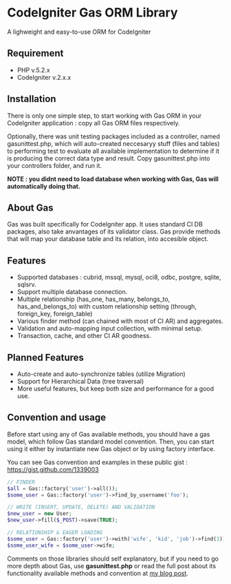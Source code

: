 # CodeIgniter Gas ORM Library

A lighweight and easy-to-use ORM for CodeIgniter

## Requirement

* PHP v.5.2.x
* CodeIgniter v.2.x.x

## Installation

There is only one simple step, to start working with Gas ORM in your CodeIgniter application : copy all Gas ORM files respectively. 

Optionally, there was unit testing packages included as a controller, named gasunittest.php, which will auto-created neccesaryy stuff (files and tables) to performing test to evaluate all available implementation to determine if it is producing the correct data type and result. Copy gasunittest.php into your controllers folder, and run it.

**NOTE : you didnt need to load database when working with Gas, Gas will automatically doing that.**

## About Gas

Gas was built specifically for CodeIgniter app. It uses standard CI DB packages, also take anvantages of its validator class. Gas provide methods that will map your database table and its relation, into accesible object.

## Features

- Supported databases : cubrid, mssql, mysql, oci8, odbc, postgre, sqlite, sqlsrv.
- Support multiple database connection.
- Multiple relationship (has_one, has_many, belongs_to, has_and_belongs_to) with custom relationship setting (through, foreign_key, foreign_table)
- Various finder method (can chained with most of CI AR) and aggregates.
- Validation and auto-mapping input collection, with minimal setup.
- Transaction, cache, and other CI AR goodness.

## Planned Features

- Auto-create and auto-synchronize tables (utilize Migration)
- Support for Hierarchical Data (tree traversal)
- More useful features, but keep both size and performance for a good use.

## Convention and usage

Before start using any of Gas available methods, you should have a gas model, which follow Gas standard model convention. Then, you can start using it either by instantiate new Gas object or by using factory interface.

You can see Gas convention and examples in these public gist : https://gist.github.com/1339003

```php
// FINDER
$all = Gas::factory('user')->all());
$some_user = Gas::factory('user')->find_by_username('foo');

// WRITE (INSERT, UPDATE, DELETE) AND VALIDATION
$new_user = new User;
$new_user->fill($_POST)->save(TRUE);

// RELATIONSHIP & EAGER LOADING
$some_user = Gas::factory('user')->with('wife', 'kid', 'job')->find(1));
$some_user_wife = $some_user->wife;
```

Comments on those libraries should self explanatory, but if you need to go more depth about Gas, use **gasunittest.php** or read the full post about its functionality available methods and convention at [my blog post](http://taufanaditya.com/gas-orm "Gas ORM").
